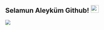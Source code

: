 ## Selamun Aleyküm Github! <img src="https://cdn.discordapp.com/emojis/888711638755188766.png" width="25px">

<p align="left">
<a href="https://discord.com/users/933462930995941426" target"blank_"><img src="https://img.shields.io/badge/Discord-355feb?style=for-the-badge&logo=discord&logoColor=white"></a>

